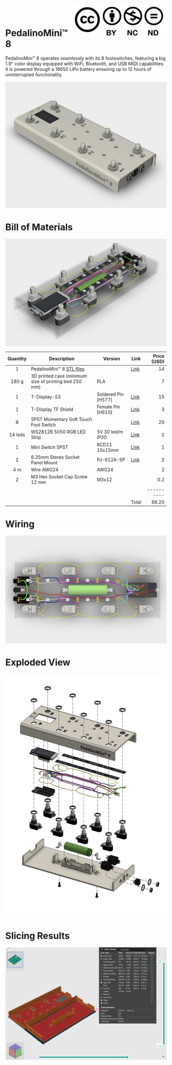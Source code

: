 <a href="https://creativecommons.org/licenses/by-nc-nd/4.0/"><img align="right" src="./images/cc-by-nc-nd--300x104.png" /></a>
<br>
<br>
# PedalinoMini™ 8

PedalinoMini™ 8 operates seamlessly with its 8 footswitches, featuring a big 1.9" color display equipped with WiFi, Bluetooth, and USB MIDI capabilities. It is powered through a 18650 LiPo battery ensuring up to 12 hours of uninterrupted functionality.

![](./images/PedalinoMini%208.jpg)

# Bill of Materials

![](./images/PedalinoMini%208%20Naked.jpg)

Quantity|Description|Version|Link|Price (USD)
:------:|-----------|-------|----|-----:
1|PedalinoMini™ 8 [STL files](https://github.com/pedalino-sponsors/PedalinoMini-8)||[Link](https://github.com/sponsors/alf45tar/sponsorships?sponsor=alf45tar&tier_id=392063&preview=false)|14
180 g|3D printed case (minimum size of printing bed 250 mm)|PLA||7
1|T-Display-S3|Soldered Pin [H577]|[Link](https://www.lilygo.cc/products/t-display-s3?variant=42351558590645)|15
1|T-Display TF Shield|Female Pin [H610]|[Link](https://www.lilygo.cc/products/t-display-tf-shied?variant=42729797025973)|3
8|SPST Momentary Soft Touch Foot Switch||[Link](https://www.aliexpress.com/item/1005004646906063.html)|20
14 leds|WS2812B 5050 RGB LED Strip|5V 30 led/m IP30|[Link](https://www.aliexpress.com/item/1005004289391906.html)|2
1|Mini Switch SPST|KCD11 10x15mm|[Link](https://www.aliexpress.com/item/1005004533086891.html)|1
2|6.35mm Stereo Socket Panel Mount|PJ-612A-5P|[Link](https://www.aliexpress.com/item/1005003631337479.html)|2
4 m|Wire AWG24|AWG24||2
2|M3 Hex Socket Cap Screw 12 mm|M3x12||0.2
|||||----------
||||Total|66.20

# Wiring

![](./images/PedalinoMini%208%20Wiring.jpg)

# Exploded View

![](./images/PedalinoMini%208%20Exploded%20View.jpg)

# Slicing Results

![](./images/PedalinoMini%208%20Slicing%20Results.jpg)
